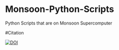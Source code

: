 # Monsoon-Python-Scripts

Python Scripts that are on Monsoon Supercomputer

#Citation

[![DOI](https://zenodo.org/badge/9043/peterwilletts24/Monsoon-Python-Scripts.svg)](http://dx.doi.org/10.5281/zenodo.13959)
